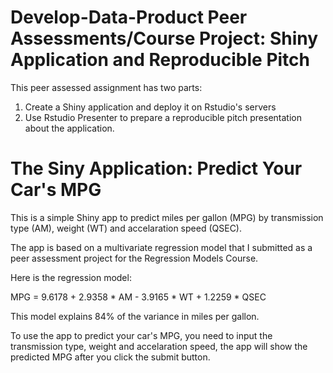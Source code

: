 Develop-Data-Product 
Peer Assessments/Course Project: Shiny Application and Reproducible Pitch
====================
This peer assessed assignment has two parts:

1. Create a Shiny application and deploy it on Rstudio's servers
2. Use Rstudio Presenter to prepare a reproducible pitch presentation about the application.

The Siny Application: Predict Your Car's MPG
====================
This is a simple Shiny app to predict miles per gallon (MPG) by transmission type (AM), weight (WT) and accelaration speed (QSEC).

The app is based on a multivariate regression model that I submitted as a peer assessment project for the Regression Models Course. 

Here is the regression model:

MPG = 9.6178 + 2.9358 * AM - 3.9165 * WT + 1.2259 * QSEC

This model explains 84% of the variance in miles per gallon.

To use the app to predict your car's MPG, you need to input the transmission type, weight and accelaration speed, the app will show the predicted MPG after you click the submit button.


